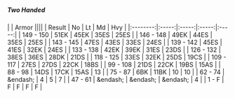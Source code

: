 ##### Two Handed

|      | Armor ||||
| Result | No | Lt | Md | Hvy |
|:--------:|:-----:|:-----:|:-----:|:-----:|
| 149 - 150 | 51EK | 45EK | 35ES | 25ES |
| 146 - 148 | 49EK | 44ES | 35ES | 25ES |
| 143 - 145 | 47ES | 43ES | 33ES | 24ES |
| 139 - 142 | 45ES | 41ES | 32EK | 24ES |
| 133 - 138 | 42EK | 39EK | 31ES | 23DS |
| 126 - 132 | 38ES | 36ES | 28DK | 21DS |
| 118 - 125 | 33ES | 32EK | 25DS | 19CS |
| 109 - 117 | 27ES | 27DS | 22CK | 18BS |
| 99 - 108 | 21DS | 22CK | 19BS | 15AS |
| 88 - 98 | 14DS | 17CK | 15AS | 13 |
| 75 - 87 | 6BK | 11BK | 10 | 10 |
| 62 - 74 | &endash;  | 4 | 5 | 7 |
| 47 - 61 | &endash;  | &endash;  | &endash;  | 4 |
| 1 - F | F | F | F | F |
